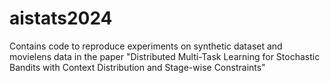 # aistats2024
Contains code to reproduce experiments on synthetic dataset and movielens data in the paper "Distributed Multi-Task Learning for Stochastic Bandits with Context Distribution and Stage-wise Constraints"

